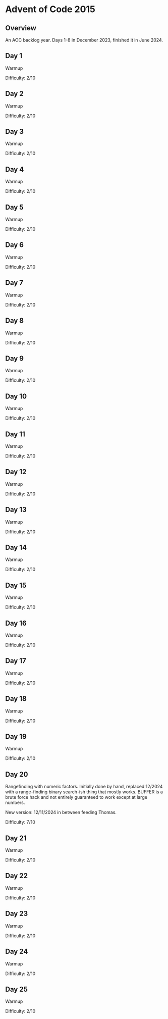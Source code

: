 # Advent of Code 2015
## Overview
An AOC backlog year. Days 1-8 in December 2023, finished it in June 2024.

## Day 1
Warmup

Difficulty: 2/10

## Day 2
Warmup

Difficulty: 2/10

## Day 3
Warmup

Difficulty: 2/10

## Day 4
Warmup

Difficulty: 2/10

## Day 5
Warmup

Difficulty: 2/10

## Day 6
Warmup

Difficulty: 2/10

## Day 7
Warmup

Difficulty: 2/10

## Day 8
Warmup

Difficulty: 2/10

## Day 9
Warmup

Difficulty: 2/10

## Day 10
Warmup

Difficulty: 2/10

## Day 11
Warmup

Difficulty: 2/10

## Day 12
Warmup

Difficulty: 2/10

## Day 13
Warmup

Difficulty: 2/10

## Day 14
Warmup

Difficulty: 2/10

## Day 15
Warmup

Difficulty: 2/10

## Day 16
Warmup

Difficulty: 2/10

## Day 17
Warmup

Difficulty: 2/10

## Day 18
Warmup

Difficulty: 2/10

## Day 19
Warmup

Difficulty: 2/10

## Day 20
Rangefinding with numeric factors. Initially done by hand, replaced 12/2024 with a range-finding binary search-ish thing that mostly works. BUFFER is a brute force hack and not entirely guaranteed to work except at large numbers.

New version: 12/11/2024 in between feeding Thomas.

Difficulty: 7/10

## Day 21
Warmup

Difficulty: 2/10

## Day 22
Warmup

Difficulty: 2/10

## Day 23
Warmup

Difficulty: 2/10


## Day 24
Warmup

Difficulty: 2/10


## Day 25
Warmup

Difficulty: 2/10
